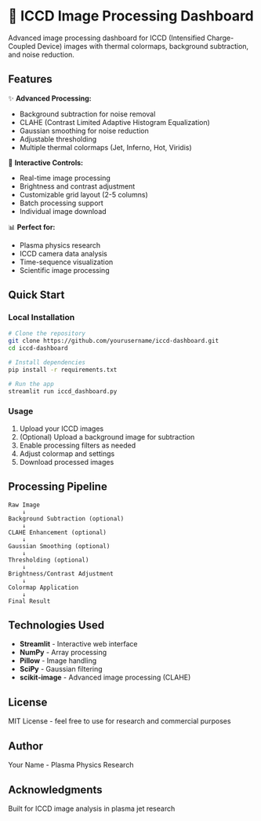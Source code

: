 # 🔬 ICCD Image Processing Dashboard

Advanced image processing dashboard for ICCD (Intensified Charge-Coupled Device) images with thermal colormaps, background subtraction, and noise reduction.

## Features

✨ **Advanced Processing:**
- Background subtraction for noise removal
- CLAHE (Contrast Limited Adaptive Histogram Equalization)
- Gaussian smoothing for noise reduction
- Adjustable thresholding
- Multiple thermal colormaps (Jet, Inferno, Hot, Viridis)

🎨 **Interactive Controls:**
- Real-time image processing
- Brightness and contrast adjustment
- Customizable grid layout (2-5 columns)
- Batch processing support
- Individual image download

📊 **Perfect for:**
- Plasma physics research
- ICCD camera data analysis
- Time-sequence visualization
- Scientific image processing

## Quick Start

### Local Installation

```bash
# Clone the repository
git clone https://github.com/yourusername/iccd-dashboard.git
cd iccd-dashboard

# Install dependencies
pip install -r requirements.txt

# Run the app
streamlit run iccd_dashboard.py
```

### Usage

1. Upload your ICCD images
2. (Optional) Upload a background image for subtraction
3. Enable processing filters as needed
4. Adjust colormap and settings
5. Download processed images

## Processing Pipeline

```
Raw Image
    ↓
Background Subtraction (optional)
    ↓
CLAHE Enhancement (optional)
    ↓
Gaussian Smoothing (optional)
    ↓
Thresholding (optional)
    ↓
Brightness/Contrast Adjustment
    ↓
Colormap Application
    ↓
Final Result
```

## Technologies Used

- **Streamlit** - Interactive web interface
- **NumPy** - Array processing
- **Pillow** - Image handling
- **SciPy** - Gaussian filtering
- **scikit-image** - Advanced image processing (CLAHE)

## License

MIT License - feel free to use for research and commercial purposes

## Author

Your Name - Plasma Physics Research

## Acknowledgments

Built for ICCD image analysis in plasma jet research
